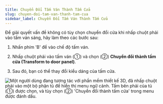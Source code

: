 ```yaml
---
title: Chuyển Đổi Tấm Ván Thành Tấm Cửa
slug: chuyen-doi-tam-van-thanh-tam-cua
sidebar_label: Chuyển Đổi Tấm Ván Thành Tấm Cửa
---
```


Để giải quyết vấn đề không có tùy chọn chuyển đổi cửa khi nhấp chuột phải vào tấm ván sáng, hãy làm theo các bước sau:

1. Nhấn phím 'B' để vào chế độ tấm ván.

2. Nhấp chuột phải vào tấm ván (①) và chọn (②) **Chuyển đổi thành tấm cửa (Transform to door panel)**.

3. Sau đó, bạn có thể thay đổi kiểu dáng của tấm cửa.

![Một người dùng đang tương tác với phần mềm thiết kế 3D, đã nhấp chuột phải vào một bộ phận tủ để hiển thị menu ngữ cảnh. Tấm bên phải của tủ (①) được chọn, và tùy chọn (②) 'Chuyển đổi thành tấm cửa' trong menu được đánh dấu.](https://storage.googleapis.com/jegavn_kb/images/203ff41c-6c66-492c-9c45-d62b33a8b589.png)